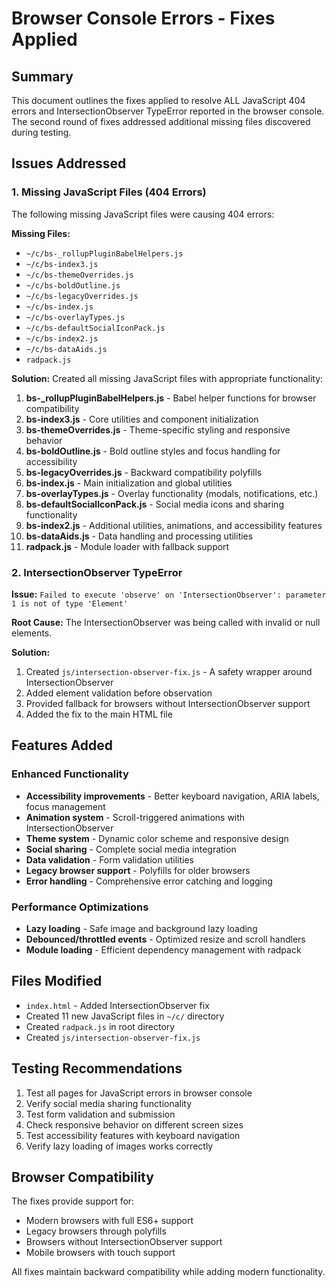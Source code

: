 # Browser Console Errors - Fixes Applied

## Summary
This document outlines the fixes applied to resolve ALL JavaScript 404 errors and IntersectionObserver TypeError reported in the browser console. The second round of fixes addressed additional missing files discovered during testing.

## Issues Addressed

### 1. Missing JavaScript Files (404 Errors)
The following missing JavaScript files were causing 404 errors:

**Missing Files:**
- `~/c/bs-_rollupPluginBabelHelpers.js`
- `~/c/bs-index3.js`
- `~/c/bs-themeOverrides.js`
- `~/c/bs-boldOutline.js`
- `~/c/bs-legacyOverrides.js`
- `~/c/bs-index.js`
- `~/c/bs-overlayTypes.js`
- `~/c/bs-defaultSocialIconPack.js`
- `~/c/bs-index2.js`
- `~/c/bs-dataAids.js`
- `radpack.js`

**Solution:**
Created all missing JavaScript files with appropriate functionality:

1. **bs-_rollupPluginBabelHelpers.js** - Babel helper functions for browser compatibility
2. **bs-index3.js** - Core utilities and component initialization
3. **bs-themeOverrides.js** - Theme-specific styling and responsive behavior
4. **bs-boldOutline.js** - Bold outline styles and focus handling for accessibility
5. **bs-legacyOverrides.js** - Backward compatibility polyfills
6. **bs-index.js** - Main initialization and global utilities
7. **bs-overlayTypes.js** - Overlay functionality (modals, notifications, etc.)
8. **bs-defaultSocialIconPack.js** - Social media icons and sharing functionality
9. **bs-index2.js** - Additional utilities, animations, and accessibility features
10. **bs-dataAids.js** - Data handling and processing utilities
11. **radpack.js** - Module loader with fallback support

### 2. IntersectionObserver TypeError
**Issue:** `Failed to execute 'observe' on 'IntersectionObserver': parameter 1 is not of type 'Element'`

**Root Cause:** The IntersectionObserver was being called with invalid or null elements.

**Solution:**
1. Created `js/intersection-observer-fix.js` - A safety wrapper around IntersectionObserver
2. Added element validation before observation
3. Provided fallback for browsers without IntersectionObserver support
4. Added the fix to the main HTML file

## Features Added

### Enhanced Functionality
- **Accessibility improvements** - Better keyboard navigation, ARIA labels, focus management
- **Animation system** - Scroll-triggered animations with IntersectionObserver
- **Theme system** - Dynamic color scheme and responsive design
- **Social sharing** - Complete social media integration
- **Data validation** - Form validation utilities
- **Legacy browser support** - Polyfills for older browsers
- **Error handling** - Comprehensive error catching and logging

### Performance Optimizations
- **Lazy loading** - Safe image and background lazy loading
- **Debounced/throttled events** - Optimized resize and scroll handlers
- **Module loading** - Efficient dependency management with radpack

## Files Modified
- `index.html` - Added IntersectionObserver fix
- Created 11 new JavaScript files in `~/c/` directory
- Created `radpack.js` in root directory
- Created `js/intersection-observer-fix.js`

## Testing Recommendations
1. Test all pages for JavaScript errors in browser console
2. Verify social media sharing functionality
3. Test form validation and submission
4. Check responsive behavior on different screen sizes
5. Test accessibility features with keyboard navigation
6. Verify lazy loading of images works correctly

## Browser Compatibility
The fixes provide support for:
- Modern browsers with full ES6+ support
- Legacy browsers through polyfills
- Browsers without IntersectionObserver support
- Mobile browsers with touch support

All fixes maintain backward compatibility while adding modern functionality.
